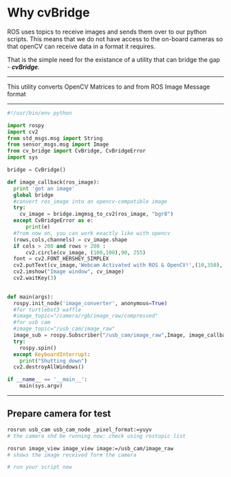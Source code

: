 # Why cvBridge

ROS uses topics to receive images and sends them over to our python scripts. This means that we do not have access to the on-board cameras so that openCV can receive data in a format it requires.

That is the simple need for the existance of a utility that can bridge the gap - ***cvBridge***.

<hr>

This utility converts OpenCV Matrices to and from ROS Image Message format

<hr>

```python
#!/usr/bin/env python

import rospy
import cv2
from std_msgs.msg import String
from sensor_msgs.msg import Image
from cv_bridge import CvBridge, CvBridgeError
import sys

bridge = CvBridge()

def image_callback(ros_image):
  print 'got an image'
  global bridge
  #convert ros_image into an opencv-compatible image
  try:
    cv_image = bridge.imgmsg_to_cv2(ros_image, "bgr8")
  except CvBridgeError as e:
      print(e)
  #from now on, you can work exactly like with opencv
  (rows,cols,channels) = cv_image.shape
  if cols > 200 and rows > 200 :
      cv2.circle(cv_image, (100,100),90, 255)
  font = cv2.FONT_HERSHEY_SIMPLEX
  cv2.putText(cv_image,'Webcam Activated with ROS & OpenCV!',(10,350), font, 1,(255,255,255),2,cv2.LINE_AA)
  cv2.imshow("Image window", cv_image)
  cv2.waitKey(3)

  
def main(args):
  rospy.init_node('image_converter', anonymous=True)
  #for turtlebot3 waffle
  #image_topic="/camera/rgb/image_raw/compressed"
  #for usb cam
  #image_topic="/usb_cam/image_raw"
  image_sub = rospy.Subscriber("/usb_cam/image_raw",Image, image_callback)
  try:
    rospy.spin()
  except KeyboardInterrupt:
    print("Shutting down")
  cv2.destroyAllWindows()

if __name__ == '__main__':
    main(sys.argv)
```

<hr>

## Prepare camera for test

```bash
rosrun usb_cam usb_cam_node _pixel_format:=yuyv
# the camera shd be running now: check using rostopic list

rosrun image_view image_view image:=/usb_cam/image_raw
# shows the image received form the camera

# run your script now
```